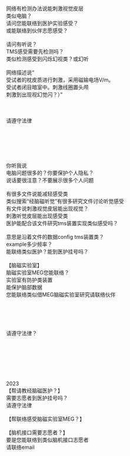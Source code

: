<br>
<br>
<br>
<br>
网络有检测办法说能刺激视觉皮层<br>
类似电脑？<br>
请问您能联络到医护实验感受？<br>
或能联络到伙伴志愿感受？<br>
<br>
请问有听说？<br>
TMS感受需要先检测吗？<br>
类似检测感受到闪烁幻视类？或幻听<br>
<br>
网络描述说“<br>
受试者的枕皮质进行刺激，采用磁输电场V/m。<br>
受试者闭目暗室中。刺激线圈置头颅<br>
刺激到出现视幻觉闪？）”<br>
<br>
<br>
<br>
请遵守法律
<br>
<br>
<br>
<br>
<br>
<br>
<br>
你听我说<br>
电脑问题很多的？你要保护个人隐私？<br>
说话要很注意？不要展示很多个人问题<br>
<br>
有很多文件说能减轻感受类<br>
类似搜索“经脑磁听觉”有很多研究文件讨论听觉感受<br>
有文件说刺激视觉皮层能出现视觉？<br>
刺激听觉皮层能出现感受类<br>
医护能配合该文件研究tms装置实现类似感受吗？<br>
<br>
意思是沿着文件的数据config tms装置类？<br>
example多少频率？<br>
能联络类似医护？能到医护挂号吗？<br>
<br>
【脑磁实验室】<br>
脑磁实验室MEG您能联络？<br>
实验室有防护类装置<br>
能保护脑部数据<br>
您能联络类似借MEG脑磁实验室研究请联络伙伴<br>
<br>
<br>
<br>
<br>
<br>
请遵守法律？<br>
<br>
<br>
<br>
<br>
<br>
<br>
<br>
2023<br>
【帮请教经脑磁医护？】<br>
需要志愿者到医护挂号吗？<br>
请遵守法律<br>
<br>
【帮联络感受脑磁实验室MEG？】<br>
<br>
【脑机接口需要志愿者？】<br>
要是您能联络到类似脑机接口志愿者<br>
请联络email<br>
<br>
<br>
<br>
<br>
<br>
<br>
<br>
<br>
<br>
<br>
<br>
<br>
<br>













